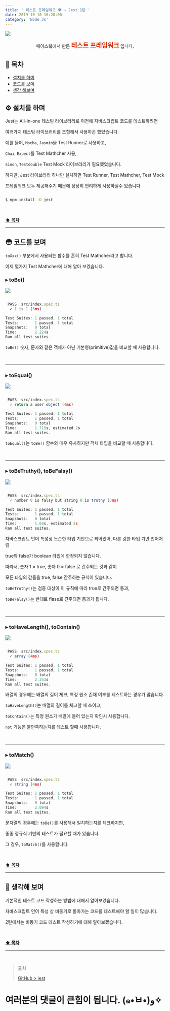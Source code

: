 ```yaml
---
title: ' 테스트 프레임워크 🛠 ▻ Jest 1탄 '
date: 2019-10-10 10:28:00
category: 'Node Js'
---
```


![](./images/jest/logo.png)

<center>페이스북에서 만든 <strong style="color:#D52B00; font-size: 20px;">테스트 프레임워크</strong> 입니다.</center>

## **💎 목차**

- [설치를 하며](#️-설치를-하며)
- [코드를 보며](#-코드를-보며)
- [생각 해보며](#-생각해-보며)

## **⚙️ 설치를 하며**

Jest는 All-in-one 테스팅 라이브러리로 이전에 자바스크립트 코드를 테스트하려면

여러가지 테스팅 라이브러리를 조합해서 사용하곤 했었습니다.

예를 들어, `Mocha`, `Jasmin`을 Test Runner로 사용하고,

`Chai`, `Expect`를 Test Mathcher 사용,

`Sinon`, `Testdouble` Test Mock 라이브러리가 필요했었습니다.

하지만, Jest 라이브러리 하나만 설치하면 Test Runner, Test Mathcher, Test Mock

프레임워크 모두 제공해주기 때문에 상당히 편리하게 사용하실수 있습니다.

```sh

$ npm install -D jest

```

<br />

**[⬆ 목차](#-목차)**

<hr />

## **😳 코드를 보며**

`toXxx()` 부분에서 사용되는 함수를 흔히 Test Mathcher라고 합니다.

이제 몇가지 Test Mathcher에 대해 알아 보겠습니다.

### ▸ toBe()

![](./images/jest/1/1.png)
<br />

```js

 PASS  src/index.spec.ts
  ✓ 1 is 1 (3ms)

Test Suites: 1 passed, 1 total
Tests:       1 passed, 1 total
Snapshots:   0 total
Time:        2.224s
Ran all test suites.

```

`toBe()` 숫자, 문자와 같은 객체가 아닌 기본형(primitive)값을 비교할 때 사용합니다.

<br />
<hr />

### ▸ toEqual()

![](./images/jest/1/2.png)
<br />

```js

 PASS  src/index.spec.ts
  ✓ return a user object (4ms)

Test Suites: 1 passed, 1 total
Tests:       1 passed, 1 total
Snapshots:   0 total
Time:        1.715s, estimated 2s
Ran all test suites.

```

`toEqual()`는 `toBe()` 함수와 매우 유사하지만 객체 타입을 비교할 때 사용합니다.

<br />
<hr />

### ▸ toBeTruthy(), toBeFalsy()

![](./images/jest/1/3.png)
<br />

```js

 PASS  src/index.spec.ts
  ✓ number 0 is falsy but string 0 is truthy (3ms)

Test Suites: 1 passed, 1 total
Tests:       1 passed, 1 total
Snapshots:   0 total
Time:        1.64s, estimated 2s
Ran all test suites.

```

자바스크립트 언어 특성상 느슨한 타입 기반으로 되어있어, 다른 강한 타입 기반 언어처럼

true와 false가 boolean 타입에 한정되지 않습니다.

따라서, 숫자 1 = true, 숫자 0 = false 로 간주되는 것과 같이

모든 타입의 값들을 true, false 간주하는 규칙이 있습니다.

`toBeTruthy()`는 검증 대상이 이 규칙에 따라 true로 간주되면 통과,

`toBeFalsy()`는 반대로 flase로 간주되면 통과가 됩니다.

<br />
<hr />

### ▸ toHaveLength(), toContain()

![](./images/jest/1/4.png)
<br />

```js

 PASS  src/index.spec.ts
  ✓ array (4ms)

Test Suites: 1 passed, 1 total
Tests:       1 passed, 1 total
Snapshots:   0 total
Time:        2.343s
Ran all test suites.

```

배열의 경우에는 배열의 길이 체크, 특정 원소 존재 여부를 테스트하는 경우가 많습니다.

`toHaveLength()`는 배열의 길이를 체크할 때 쓰이고,

`toContain()`는 특정 원소가 배열에 들어 있는지 확인시 사용합니다.

`not` 기능은 불만족하는지를 테스트 할때 사용합니다.

<br />
<hr />

### ▸ toMatch()

![](./images/jest/1/5.png)
<br />

```js

 PASS  src/index.spec.ts
  ✓ string (4ms)

Test Suites: 1 passed, 1 total
Tests:       1 passed, 1 total
Snapshots:   0 total
Time:        2.094s
Ran all test suites.

```

문자열의 경우에는 `toBe()`를 사용해서 일치하는지를 체크하지만,

종종 정규식 기반의 테스트가 필요할 때가 있습니다.

그 경우, `toMatch()`를 사용합니다.

<br />

**[⬆ 목차](#-목차)**

<hr />

## **🤔 생각해 보며**

기본적인 테스트 코드 작성하는 방법에 대해서 알아보았습니다.

자바스크립트 언어 특성 상 비동기로 돌아가는 코드를 테스트해야 할 일이 많습니다.

2탄에서는 비동기 코드 테스트 작성하기에 대해 알아보겠습니다.

<br />

**[⬆ 목차](#-목차)**

<hr />

<br />

> 출처
>
> <a href="https://github.com/bynodejs/jest" target="_blank">GitHub > jest</a>

# 여러분의 댓글이 큰힘이 됩니다. (๑•̀ㅂ•́)و✧
